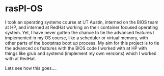 # rasPI-OS

I took an operating systems course at UT Austin, interned on the BIOS team at HP, and interned at RedHat working on their container focused operating system. Yet, I have never gotten the chance to tie the advanced features I implemented in my OS course, like a scheduler or virtual memory, with other parts of the bootstrap boot up process. My aim for this project is to tie the advanced os features with  the BIOS code I worked with at HP with things like grub and systemd (implement my own versions) which I worked with at RedHat.

Lets see how this goes....
